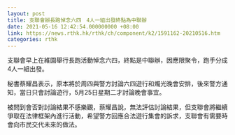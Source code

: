 ```yaml
---
layout: post
title: 支聯會辦長跑悼念六四　4人一組出發終點為中聯辦
date: 2021-05-16 12:42:54.000000000 +08:00
link: https://news.rthk.hk/rthk/ch/component/k2/1591162-20210516.htm
categories: rthk
---
```


支聯會早上在維園舉行長跑活動悼念六四，終點是中聯辦，因應限聚令，跑手分成4人一組出發。

秘書蔡耀昌表示，原本將於周四與警方討論六四遊行和燭光晚會安排，後來警方通知，當日只會討論遊行，5月25日星期二才討論晚會事宜。

被問到會否對討論結果不感樂觀，蔡耀昌說，無法評估討論結果，但支聯會將繼續爭取在法律框架內進行活動，希望警方回應合法遊行集會的訴求，支聯會有需要時會向市民交代未來的做法。
